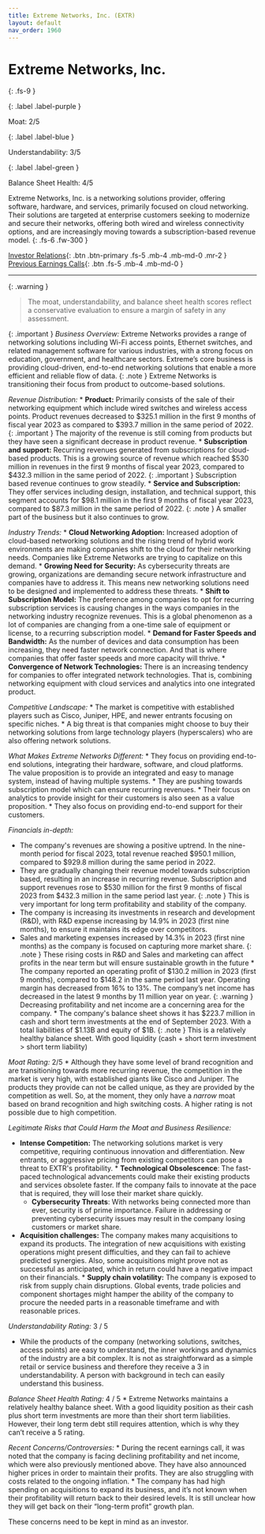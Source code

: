 ```yaml
---
title: Extreme Networks, Inc. (EXTR)
layout: default
nav_order: 1960
---
```


# Extreme Networks, Inc.
{: .fs-9 }

{: .label .label-purple }

Moat: 2/5

{: .label .label-blue }

Understandability: 3/5

{: .label .label-green }

Balance Sheet Health: 4/5

Extreme Networks, Inc. is a networking solutions provider, offering software, hardware, and services, primarily focused on cloud networking. Their solutions are targeted at enterprise customers seeking to modernize and secure their networks, offering both wired and wireless connectivity options, and are increasingly moving towards a subscription-based revenue model.
{: .fs-6 .fw-300 }

[Investor Relations](https://www.google.com/search?q=EXTR+investor+relations){: .btn .btn-primary .fs-5 .mb-4 .mb-md-0 .mr-2 }
[Previous Earnings Calls](https://discountingcashflows.com/company/EXTR/transcripts/){: .btn .fs-5 .mb-4 .mb-md-0 }

---

{: .warning }
>The moat, understandability, and balance sheet health scores reflect a conservative evaluation to ensure a margin of safety in any assessment.



{: .important }
*Business Overview:*
Extreme Networks provides a range of networking solutions including Wi-Fi access points, Ethernet switches, and related management software for various industries, with a strong focus on education, government, and healthcare sectors. Extreme’s core business is providing cloud-driven, end-to-end networking solutions that enable a more efficient and reliable flow of data.
{: .note }
Extreme Networks is transitioning their focus from product to outcome-based solutions.

*Revenue Distribution:*
    * **Product:** Primarily consists of the sale of their networking equipment which include wired switches and wireless access points. Product revenues decreased to $325.1 million in the first 9 months of fiscal year 2023 as compared to $393.7 million in the same period of 2022.
{: .important }
The majority of the revenue is still coming from products but they have seen a significant decrease in product revenue.
    * **Subscription and support:** Recurring revenues generated from subscriptions for cloud-based products. This is a growing source of revenue which reached $530 million in revenues in the first 9 months of fiscal year 2023, compared to $432.3 million in the same period of 2022.
{: .important }
Subscription based revenue continues to grow steadily.
    * **Service and Subscription:** They offer services including design, installation, and technical support, this segment accounts for $98.1 million in the first 9 months of fiscal year 2023, compared to $87.3 million in the same period of 2022.
{: .note }
A smaller part of the business but it also continues to grow.

*Industry Trends:*
    * **Cloud Networking Adoption:** Increased adoption of cloud-based networking solutions and the rising trend of hybrid work environments are making companies shift to the cloud for their networking needs. Companies like Extreme Networks are trying to capitalize on this demand.
    * **Growing Need for Security:** As cybersecurity threats are growing, organizations are demanding secure network infrastructure and companies have to address it. This means new networking solutions need to be designed and implemented to address these threats.
    * **Shift to Subscription Model:** The preference among companies to opt for recurring subscription services is causing changes in the ways companies in the networking industry recognize revenues. This is a global phenomenon as a lot of companies are changing from a one-time sale of equipment or license, to a recurring subscription model.
    * **Demand for Faster Speeds and Bandwidth:** As the number of devices and data consumption has been increasing, they need faster network connection. And that is where companies that offer faster speeds and more capacity will thrive.
    * **Convergence of Network Technologies:** There is an increasing tendency for companies to offer integrated network technologies. That is, combining networking equipment with cloud services and analytics into one integrated product.

*Competitive Landscape:*
    * The market is competitive with established players such as Cisco, Juniper, HPE, and newer entrants focusing on specific niches.
    * A big threat is that companies might choose to buy their networking solutions from large technology players (hyperscalers) who are also offering network solutions.

*What Makes Extreme Networks Different:*
    * They focus on providing end-to-end solutions, integrating their hardware, software, and cloud platforms. The value proposition is to provide an integrated and easy to manage system, instead of having multiple systems.
    * They are pushing towards subscription model which can ensure recurring revenues.
    * Their focus on analytics to provide insight for their customers is also seen as a value proposition.
    * They also focus on providing end-to-end support for their customers.

*Financials in-depth:*
   *  The company's revenues are showing a positive uptrend. In the nine-month period for fiscal 2023, total revenue reached $950.1 million, compared to $929.8 million during the same period in 2022.
   * They are gradually changing their revenue model towards subscription based, resulting in an increase in recurring revenue. Subscription and support revenues rose to $530 million for the first 9 months of fiscal 2023 from $432.3 million in the same period last year.
{: .note }
This is very important for long term profitability and stability of the company.
   *  The company is increasing its investments in research and development (R&D), with R&D expense increasing by 14.9% in 2023 (first nine months), to ensure it maintains its edge over competitors.
   *  Sales and marketing expenses increased by 14.3% in 2023 (first nine months) as the company is focused on capturing more market share.
{: .note }
These rising costs in R&D and Sales and marketing can affect profits in the near term but will ensure sustainable growth in the future
    *  The company reported an operating profit of $130.2 million in 2023 (first 9 months), compared to $148.2 in the same period last year. Operating margin has decreased from 16% to 13%. The company’s net income has decreased in the latest 9 months by 11 million year on year.
{: .warning }
Decreasing profitability and net income are a concerning area for the company.
    *  The company's balance sheet shows it has $223.7 million in cash and short term investments at the end of September 2023. With a total liabilities of $1.13B and equity of $1B.
{: .note }
This is a relatively healthy balance sheet. With good liquidity (cash + short term investment > short term liability)

*Moat Rating:* 2/5
    * Although they have some level of brand recognition and are transitioning towards more recurring revenue, the competition in the market is very high, with established giants like Cisco and Juniper. The products they provide can not be called unique, as they are provided by the competition as well. So, at the moment, they only have a *narrow* moat based on brand recognition and high switching costs. A higher rating is not possible due to high competition.

*Legitimate Risks that Could Harm the Moat and Business Resilience:*
   * **Intense Competition:** The networking solutions market is very competitive, requiring continuous innovation and differentiation. New entrants, or aggressive pricing from existing competitors can pose a threat to EXTR's profitability.
    * **Technological Obsolescence**: The fast-paced technological advancements could make their existing products and services obsolete faster. If the company fails to innovate at the pace that is required, they will lose their market share quickly.
     * **Cybersecurity Threats**: With networks being connected more than ever, security is of prime importance. Failure in addressing or preventing cybersecurity issues may result in the company losing customers or market share.
   * **Acquisition challenges:** The company makes many acquisitions to expand its products. The integration of new acquisitions with existing operations might present difficulties, and they can fail to achieve predicted synergies. Also, some acquisitions might prove not as successful as anticipated, which in return could have a negative impact on their financials.
    * **Supply chain volatility:** The company is exposed to risk from supply chain disruptions. Global events, trade policies and component shortages might hamper the ability of the company to procure the needed parts in a reasonable timeframe and with reasonable prices.

*Understandability Rating:* 3 / 5
   *  While the products of the company (networking solutions, switches, access points) are easy to understand, the inner workings and dynamics of the industry are a bit complex. It is not as straightforward as a simple retail or service business and therefore they receive a 3 in understandability. A person with background in tech can easily understand this business. 

*Balance Sheet Health Rating:* 4 / 5
     * Extreme Networks maintains a relatively healthy balance sheet. With a good liquidity position as their cash plus short term investments are more than their short term liabilities. However, their long term debt still requires attention, which is why they can’t receive a 5 rating.

*Recent Concerns/Controversies:*
    *  During the recent earnings call, it was noted that the company is facing declining profitability and net income, which were also previously mentioned above. They have also announced higher prices in order to maintain their profits. They are also struggling with costs related to the ongoing inflation.
    *  The company has had high spending on acquisitions to expand its business, and it’s not known when their profitability will return back to their desired levels. It is still unclear how they will get back on their “long-term profit” growth plan.

These concerns need to be kept in mind as an investor.
